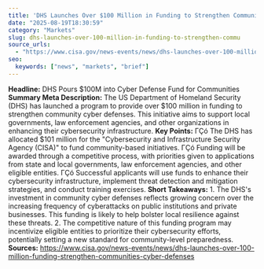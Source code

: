 ```yaml
---
title: 'DHS Launches Over $100 Million in Funding to Strengthen Communities’ Cyber Defenses'
date: "2025-08-19T18:30:59"
category: "Markets"
slug: dhs-launches-over-100-million-in-funding-to-strengthen-commu
source_urls:
  - "https://www.cisa.gov/news-events/news/dhs-launches-over-100-million-funding-strengthen-communities-cyber-defenses"
seo:
  keywords: ["news", "markets", "brief"]
---
```

**Headline:** DHS Pours $100M into Cyber Defense Fund for Communities  **Summary Meta Description:** The US Department of Homeland Security (DHS) has launched a program to provide over $100 million in funding to strengthen community cyber defenses. This initiative aims to support local governments, law enforcement agencies, and other organizations in enhancing their cybersecurity infrastructure.  **Key Points:**  ΓÇó The DHS has allocated $101 million for the "Cybersecurity and Infrastructure Security Agency (CISA)" to fund community-based initiatives. ΓÇó Funding will be awarded through a competitive process, with priorities given to applications from state and local governments, law enforcement agencies, and other eligible entities. ΓÇó Successful applicants will use funds to enhance their cybersecurity infrastructure, implement threat detection and mitigation strategies, and conduct training exercises.  **Short Takeaways:**  1. The DHS's investment in community cyber defenses reflects growing concern over the increasing frequency of cyberattacks on public institutions and private businesses. This funding is likely to help bolster local resilience against these threats. 2. The competitive nature of this funding program may incentivize eligible entities to prioritize their cybersecurity efforts, potentially setting a new standard for community-level preparedness.  **Sources:**  https://www.cisa.gov/news-events/news/dhs-launches-over-100-million-funding-strengthen-communities-cyber-defenses 
